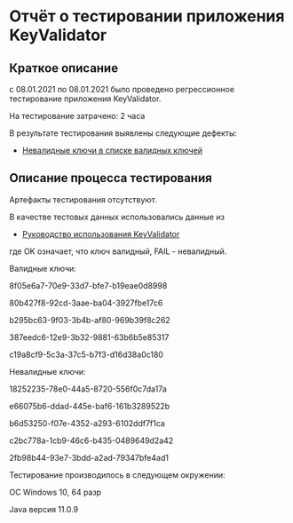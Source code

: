 # Отчёт о тестировании приложения KeyValidator

## Краткое описание
с 08.01.2021 по 08.01.2021 было проведено регрессионное тестирование приложения KeyValidator.

На тестирование затрачено: 2 часа

В результате тестирования выявлены следующие дефекты:
* [Невалидные ключи в списке валидных ключей](https://github.com/Svetlana0406/Java1/issues/2)

## Описание процесса тестирования
Артефакты тестирования отсутствуют.

В качестве тестовых данных использовались данные из 
* [Руководство использования KeyValidator](https://github.com/netology-code/javaqa-homeworks/blob/master/intro/user-manual.md)

где OK означает, что ключ валидный, FAIL - невалидный.

Валидные ключи:

8f05e6a7-70e9-33d7-bfe7-b19eae0d8998

80b427f8-92cd-3aae-ba04-3927fbe17c6

b295bc63-9f03-3b4b-af80-969b39f8c262

387eedc6-12e9-3b32-9881-63b6b5e85317

c19a8cf9-5c3a-37c5-b7f3-d16d38a0c180

Невалидные ключи:

18252235-78e0-44a5-8720-556f0c7da17a

e66075b6-ddad-445e-baf6-161b3289522b

b6d53250-f07e-4352-a293-6102ddf7f1ca

c2bc778a-1cb9-46c6-b435-0489649d2a42

2fb98b44-93e7-3bdd-a2ad-79347bfe4ad1

Тестирование производилось в следующем окружении:

ОС Windows 10, 64 разр

Java версия 11.0.9
